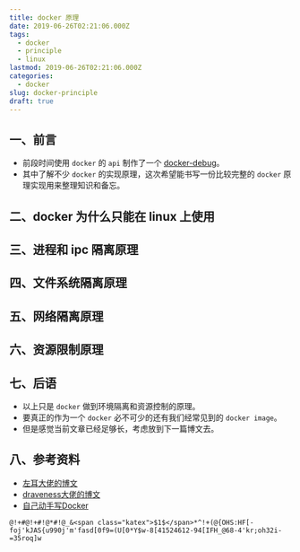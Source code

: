 ```yaml
---
title: docker 原理
date: 2019-06-26T02:21:06.000Z
tags:
  - docker
  - principle
  - linux
lastmod: 2019-06-26T02:21:06.000Z
categories:
  - docker
slug: docker-principle
draft: true
---
```


## 一、前言

-   前段时间使用 `docker` 的 `api` 制作了一个 [docker-debug](https://github.com/zeromake/docker-debug)。
-   其中了解不少 `docker` 的实现原理，这次希望能书写一份比较完整的 `docker` 原理实现用来整理知识和备忘。

<!--more-->

## 二、docker 为什么只能在 linux 上使用

## 三、进程和 ipc 隔离原理

## 四、文件系统隔离原理

## 五、网络隔离原理

## 六、资源限制原理

## 七、后语

-   以上只是 `docker` 做到环境隔离和资源控制的原理。
-   要真正的作为一个 `docker` 必不可少的还有我们经常见到的 `docker image`。
-   但是感觉当前文章已经足够长，考虑放到下一篇博文去。

## 八、参考资料

- [左耳大佬的博文](https://coolshell.cn/?s=docker)
- [draveness大佬的博文](https://draveness.me/tag/Docker)
- [自己动手写Docker](https://github.com/xianlubird/mydocker)

``` asciidoc
@!+#@!+#!@*#!@_&<span class="katex">$1$</span>*^!+(@{OHS:HF[-foj'kJAS{u990j'm'fasd[0f9=(U[0*Y$w-8[41524612-94[IFH_@68-4'kr;oh32i-=35roq]w
```
